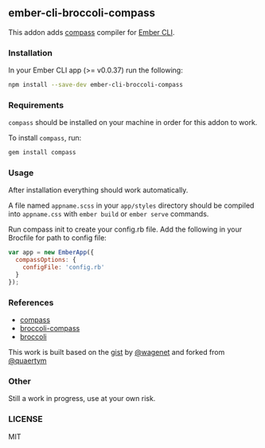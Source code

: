 ## ember-cli-broccoli-compass

This addon adds [compass](http://compass-style.org/) compiler for [Ember CLI](http://www.ember-cli.com/).

### Installation

In your Ember CLI app (>= v0.0.37) run the following:

```bash
npm install --save-dev ember-cli-broccoli-compass
```

### Requirements

`compass` should be installed on your machine in order for this addon to work.

To install `compass`, run:

```bash
gem install compass
```

### Usage

After installation everything should work automatically.

A file named `appname.scss` in your `app/styles` directory should be compiled into `appname.css` 
with `ember build` or `ember serve` commands.

Run compass init to create your config.rb file. Add the following in your Brocfile for path to config file:

```javascript
var app = new EmberApp({
  compassOptions: {
    configFile: 'config.rb'
  }
});
```

### References

* [compass](http://compass-style.org/)
* [broccoli-compass](https://github.com/g13013/broccoli-compass)
* [broccoli](https://github.com/broccolijs/broccoli)

This work is built based on the [gist](https://gist.github.com/wagenet/79b804eb943b9f3d7594) by [@wagenet](https://github.com/wagenet) and forked from [@quaertym](https://github.com/quaertym/ember-cli-compass-compiler)

### Other

Still a work in progress, use at your own risk.

### LICENSE

MIT
